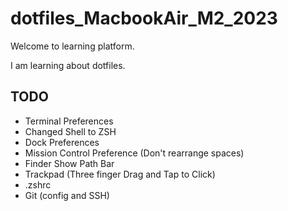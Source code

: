 # dotfiles_MacbookAir_M2_2023
Welcome to learning platform.

I am learning about dotfiles.

## TODO
- Terminal Preferences
- Changed Shell to ZSH
- Dock Preferences
- Mission Control Preference (Don't rearrange spaces)
- Finder Show Path Bar
- Trackpad (Three finger Drag and Tap to Click)
- .zshrc
- Git (config and SSH)
